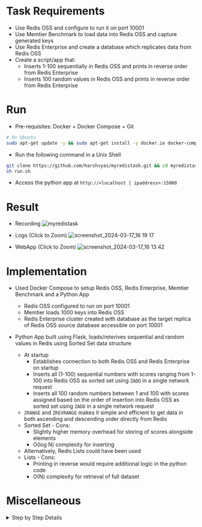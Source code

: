 # Task Requirements

- Use Redis OSS and configure to run it on port 10001
- Use Memtier Benchmark to load data into Redis OSS and capture generated keys
- Use Redis Enterprise and create a database which replicates data from Redis OSS
- Create a script/app that:
  - Inserts 1-100 sequentially in Redis OSS and prints in reverse order from Redis Enterprise
  - Inserts 100 random values in Redis OSS and prints in reverse order from Redis Enterprise

# Run

- Pre-requisites: Docker + Docker Compose + Git
```bash
# On Ubuntu
sudo apt-get update -y && sudo apt-get install -y docker.io docker-compose git
```

- Run the following command in a Unix Shell 
```bash
git clone https://github.com/harshvyas/myredistask.git && cd myredistask
sh run.sh
```
- Access the python app at `http://<localhost | ipaddress>:15000`

# Result

- Recording
![myredistask](python_app/static/myredistask.gif)

- Logs (Click to Zoom)
![screenshot_2024-03-17_16 19 17](https://github.com/harshvyas/myredistask/assets/2585335/49e8eded-7cc7-4d74-8c10-8cfdbf4c5d6b)

- WebApp (Click to Zoom)
![screenshot_2024-03-17_16 13 42](https://github.com/harshvyas/myredistask/assets/2585335/dcb3f28f-d7df-4473-8b9f-4cdf22fb7527)

# Implementation

- Used Docker Compose to setup Redis OSS, Redis Enterprise, Memtier Benchmark and a Python App
  - Redis OSS configured to run on port 10001
  - Memtier loads 1000 keys into Redis OSS
  - Redis Enterprise cluster created with database as the target replica of Redis OSS source database accessible on port 10001
  
- Python App built using Flask, loads/reterives sequential and random values in Redis using Sorted Set data structure 
  - At startup
    - Establishes connection to both Redis OSS and Redis Enterprise on startup 
    - Inserts all (1-100) sequential numbers with scores ranging from 1-100 into Redis OSS as sorted set using `ZADD` in a single network request
    - Inserts all 100 random numbers between 1 and 100 with scores assigned based on the order of insertion into Redis OSS as sorted set using `ZADD` in a single network request
  - `ZRANGE` and `ZREVRANGE` makes it simple and efficient to get data in both ascending and descending order directly from Redis
  - Sorted Set - Cons: 
    - Slightly higher memory overhead for storing of scores alongside elements
    - O(log N) complexity for inserting
  - Alternatively, Redis Lists could have been used
  - Lists - Cons: 
    - Printing in reverse would require additional logic in the python code 
    - O(N) complexity for retrieval of full dataset

# Miscellaneous

<details>

  <summary>Step by Step Details</summary>
  
- Use `sudo` if needed

## 1. Clone 

```bash
git clone https://github.com/harshvyas/myredistask.git && cd myredistask
```

## 2. Build 

```bash
docker-compose build
```

## 3. Start

```bash
docker-compose up -d
```

## 4. Check Redis OSS Logs 

```bash
docker-compose logs my_redis_oss
```

## 5. Check Redis Enterprise Logs

```bash
docker-compose logs my_redis_enterprise
```

## 6. Check Memtier Logs

```bash
docker-compose logs my_memtier_benchmark | more
```

## 7. Check Memtier Result

```bash
docker exec -it `docker ps -aqf "name=my_redis_oss"` bash -c 'redis-cli -p 10001 KEYS "memtier-*"' > keys.txt && cat keys.txt
```

## 8. Setup Cluster and Create Database in Redis Enterprise cluster.local to replicate from Redis OSS

```bash
# wait for redis enterprise to become healthy
echo "Waiting for Redis Enterprise bootstrap to become healthy..."
until curl -k https://localhost:8443 >/dev/null 2>&1; do
    echo "Waiting for Redis Enterprise bootstrap to become healthy...";
    sleep 60;
done

# create redis enterprise cluster and database for replication
echo "Creating Redis Enterprise cluster and database with replication enabled from Redis OSS..."
docker exec -it `docker ps -aqf "name=my_redis_enterprise"` bash -c '\
    until curl -k https://localhost:9443 >/dev/null 2>&1; \
        do \
            echo "Waiting for Redis Enterprise service to become healthy..."; \
            sleep 5; \
        done \
    && /opt/redislabs/bin/rladmin cluster create name cluster.local username admin@example.com password admin ; \
    sleep 60 ; \
    until curl -u admin@example.com:admin -k https://localhost:9443/v1/clusters >/dev/null 2>&1; \
        do \
            echo "Waiting for Redis Enterprise cluster to become healthy..."; \
            sleep 5; \
        done \
    && curl -u admin@example.com:admin -k -X POST -f https://localhost:9443/v1/bdbs \
    -H "Content-type: application/json" \
    -d '\''{"name":"test","port":12000,"memory_size":107374182,"replica_sources":[{"uri":"redis://my_redis_oss:10001","server_cert":""}],"replica_sync":"enabled"}'\'''
```

## 9. Watch Python App Logs

```bash
docker-compose logs -f my_python_app
```

## 10. Validate from browser 

- http://localhost:15000

## 11. Sample Output from Python App logs after clicking buttons 1,2,3,4 in UI

```bash
my_python_app-1  | Data in Redis Sorted Set (Key: sequential_numbers ) from Redis Instance: [ Redis<ConnectionPool<Connection<host=my_redis_oss,port=10001,db=0>>> ] with Default Order
my_python_app-1  | 1 2 3 4 5 6 7 8 9 10 11 12 13 14 15 16 17 18 19 20 21 22 23 24 25 26 27 28 29 30 31 32 33 34 35 36 37 38 39 40 41 42 43 44 45 46 47 48 49 50 51 52 53 54 55 56 57 58 59 60 61 62 63 64 65 66 67 68 69 70 71 72 73 74 75 76 77 78 79 80 81 82 83 84 85 86 87 88 89 90 91 92 93 94 95 96 97 98 99 100 
my_python_app-1  | ----------
my_python_app-1  | INFO:werkzeug:192.168.112.1 - - [17/Mar/2024 15:31:28] "GET /load-sequential-redis-oss HTTP/1.1" 200 -
my_python_app-1  | Data in Redis Sorted Set (Key: sequential_numbers ) from Redis Instance: [ Redis<ConnectionPool<Connection<host=my_redis_enterprise,port=12000,db=0>>> ] with Reverse Order
my_python_app-1  | 100 99 98 97 96 95 94 93 92 91 90 89 88 87 86 85 84 83 82 81 80 79 78 77 76 75 74 73 72 71 70 69 68 67 66 65 64 63 62 61 60 59 58 57 56 55 54 53 52 51 50 49 48 47 46 45 44 43 42 41 40 39 38 37 36 35 34 33 32 31 30 29 28 27 26 25 24 23 22 21 20 19 18 17 16 15 14 13 12 11 10 9 8 7 6 5 4 3 2 1 
my_python_app-1  | ----------
my_python_app-1  | INFO:werkzeug:192.168.112.1 - - [17/Mar/2024 15:31:30] "GET /load-sequential-redis-enterprise HTTP/1.1" 200 -
my_python_app-1  | Data in Redis Sorted Set (Key: random_numbers ) from Redis Instance: [ Redis<ConnectionPool<Connection<host=my_redis_oss,port=10001,db=0>>> ] with Default Order
my_python_app-1  | 50 24 5 58 70 47 63 57 95 93 59 17 34 96 51 77 94 76 4 67 91 80 1 83 53 35 52 64 22 33 38 28 62 73 16 89 78 19 69 100 54 12 2 90 85 18 61 56 44 43 32 36 13 97 8 75 3 30 45 72 66 71 21 41 55 40 37 87 25 15 31 46 9 65 10 27 84 11 92 82 26 81 23 20 74 68 6 99 49 79 39 42 98 86 60 48 14 29 7 88 
my_python_app-1  | ----------
my_python_app-1  | INFO:werkzeug:192.168.112.1 - - [17/Mar/2024 15:31:31] "GET /load-random-redis-oss HTTP/1.1" 200 -
my_python_app-1  | Data in Redis Sorted Set (Key: random_numbers ) from Redis Instance: [ Redis<ConnectionPool<Connection<host=my_redis_enterprise,port=12000,db=0>>> ] with Reverse Order
my_python_app-1  | 88 7 29 14 48 60 86 98 42 39 79 49 99 6 68 74 20 23 81 26 82 92 11 84 27 10 65 9 46 31 15 25 87 37 40 55 41 21 71 66 72 45 30 3 75 8 97 13 36 32 43 44 56 61 18 85 90 2 12 54 100 69 19 78 89 16 73 62 28 38 33 22 64 52 35 53 83 1 80 91 67 4 76 94 77 51 96 34 17 59 93 95 57 63 47 70 58 5 24 50 
my_python_app-1  | ----------
my_python_app-1  | INFO:werkzeug:192.168.112.1 - - [17/Mar/2024 15:31:33] "GET /load-random-redis-enterprise HTTP/1.1" 200 -
```

## 12. Kill

```bash
docker-compose down
```
</details>

